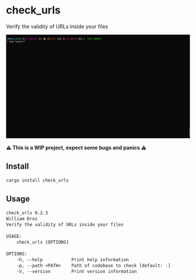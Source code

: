# check_urls

Verify the validity of URLs inside your files

![demo](https://github.com/wdroz/check_urls/raw/master/media/demo.gif)

**⚠️ This is a WIP project, expect some bugs and panics ⚠️**

## Install

```bash
cargo install check_urls
```

## Usage

```
check_urls 0.2.3
William Droz
Verify the validity of URLs inside your files

USAGE:
    check_urls [OPTIONS]

OPTIONS:
    -h, --help           Print help information
    -p, --path <PATH>    Path of codebase to check [default: .]
    -V, --version        Print version information
```
